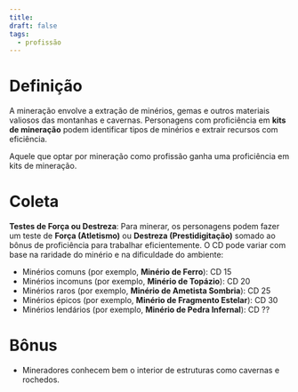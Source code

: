 ```yaml
---
title: 
draft: false
tags:
  - profissão
---
```

# Definição
A mineração envolve a extração de minérios, gemas e outros materiais valiosos das montanhas e cavernas. Personagens com proficiência em **kits de mineração** podem identificar tipos de minérios e extrair recursos com eficiência.

Aquele que optar por mineração como profissão ganha uma proficiência em kits de mineração.
# Coleta
**Testes de Força ou Destreza**: Para minerar, os personagens podem fazer um teste de **Força (Atletismo)** ou **Destreza (Prestidigitação)** somado ao bônus de proficiência para trabalhar eficientemente. O CD pode variar com base na raridade do minério e na dificuldade do ambiente:
- Minérios comuns (por exemplo, **Minério de Ferro**): CD 15
- Minérios incomuns (por exemplo, **Minério de Topázio**): CD 20
- Minérios raros (por exemplo, **Minério de Ametista Sombria**): CD 25
- Minérios épicos (por exemplo, **Minério de Fragmento Estelar**): CD 30
- Minérios lendários (por exemplo, **Minério de Pedra Infernal**): CD ??
# Bônus
- Mineradores conhecem bem o interior de estruturas como cavernas e rochedos.